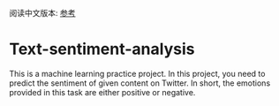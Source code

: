 阅读中文版本: [参考](README.zh.md)
# Text-sentiment-analysis
This is a machine learning practice project. In this project, you need to predict the sentiment of given content on Twitter. In short, the emotions provided in this task are either positive or negative.
